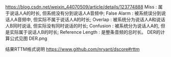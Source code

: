 https://blog.csdn.net/weixin_44070509/article/details/123774888
Miss : 属于说话人A的时长, 但系统没有分到说话人A音频中;
False Alarm : 被系统误分到说话人A音频中, 但实际不属于说话人A的时长;
Overlap : 被系统分为说话人A和说话人B同时说话, 但实际没有同时说话的时长;
Confusion : 被系统分为说话人A的, 但是实际属于说话人B的时长;
Reference Length : 是整条音频的总时长。
DER的计算公式见图 DER.png


结果RTTM格式说明
https://www.github.com/nryant/dscore#rttm